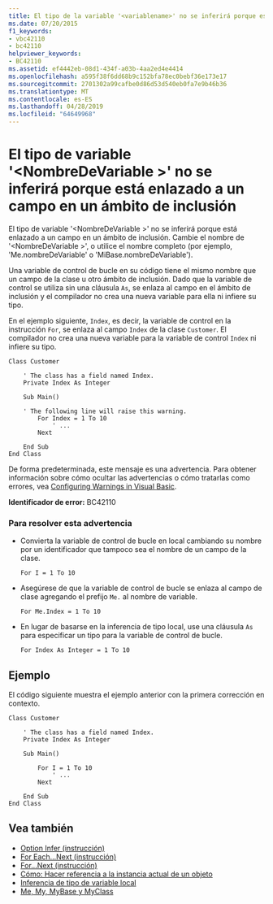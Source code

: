 ```yaml
---
title: El tipo de la variable '<variablename>' no se inferirá porque está enlazado a un campo en un ámbito de inclusión
ms.date: 07/20/2015
f1_keywords:
- vbc42110
- bc42110
helpviewer_keywords:
- BC42110
ms.assetid: ef4442eb-08d1-434f-a03b-4aa2ed4e4414
ms.openlocfilehash: a595f38f6dd68b9c152bfa78ec0bebf36e173e17
ms.sourcegitcommit: 2701302a99cafbe0d86d53d540eb0fa7e9b46b36
ms.translationtype: MT
ms.contentlocale: es-ES
ms.lasthandoff: 04/28/2019
ms.locfileid: "64649968"
---
```

# <a name="the-type-for-variable-variablename-will-not-be-inferred-because-it-is-bound-to-a-field-in-an-enclosing-scope"></a>El tipo de variable '\<NombreDeVariable >' no se inferirá porque está enlazado a un campo en un ámbito de inclusión
El tipo de variable '\<NombreDeVariable >' no se inferirá porque está enlazado a un campo en un ámbito de inclusión. Cambie el nombre de '\<NombreDeVariable >', o utilice el nombre completo (por ejemplo, 'Me.nombreDeVariable' o 'MiBase.nombreDeVariable').  
  
 Una variable de control de bucle en su código tiene el mismo nombre que un campo de la clase u otro ámbito de inclusión. Dado que la variable de control se utiliza sin una cláusula `As`, se enlaza al campo en el ámbito de inclusión y el compilador no crea una nueva variable para ella ni infiere su tipo.  
  
 En el ejemplo siguiente, `Index`, es decir, la variable de control en la instrucción `For`, se enlaza al campo `Index` de la clase `Customer`. El compilador no crea una nueva variable para la variable de control `Index` ni infiere su tipo.  
  
```  
Class Customer  
  
    ' The class has a field named Index.  
    Private Index As Integer  
  
    Sub Main()  
  
    ' The following line will raise this warning.  
        For Index = 1 To 10  
            ' ...  
        Next  
  
    End Sub  
End Class  
```  
  
 De forma predeterminada, este mensaje es una advertencia. Para obtener información sobre cómo ocultar las advertencias o cómo tratarlas como errores, vea [Configuring Warnings in Visual Basic](/visualstudio/ide/configuring-warnings-in-visual-basic).  
  
 **Identificador de error:** BC42110  
  
### <a name="to-address-this-warning"></a>Para resolver esta advertencia  
  
- Convierta la variable de control de bucle en local cambiando su nombre por un identificador que tampoco sea el nombre de un campo de la clase.  
  
    ```  
    For I = 1 To 10  
    ```  
  
- Asegúrese de que la variable de control de bucle se enlaza al campo de clase agregando el prefijo `Me.` al nombre de variable.  
  
    ```  
    For Me.Index = 1 To 10  
    ```  
  
- En lugar de basarse en la inferencia de tipo local, use una cláusula `As` para especificar un tipo para la variable de control de bucle.  
  
    ```  
    For Index As Integer = 1 To 10  
    ```  
  
## <a name="example"></a>Ejemplo  
 El código siguiente muestra el ejemplo anterior con la primera corrección en contexto.  
  
```  
Class Customer  
  
    ' The class has a field named Index.  
    Private Index As Integer  
  
    Sub Main()  
  
        For I = 1 To 10  
            ' ...  
        Next  
  
    End Sub  
End Class  
```  
  
## <a name="see-also"></a>Vea también

- [Option Infer (instrucción)](../../../visual-basic/language-reference/statements/option-infer-statement.md)
- [For Each...Next (instrucción)](../../../visual-basic/language-reference/statements/for-each-next-statement.md)
- [For...Next (instrucción)](../../../visual-basic/language-reference/statements/for-next-statement.md)
- [Cómo: Hacer referencia a la instancia actual de un objeto](../../../visual-basic/programming-guide/language-features/variables/how-to-refer-to-the-current-instance-of-an-object.md)
- [Inferencia de tipo de variable local](../../../visual-basic/programming-guide/language-features/variables/local-type-inference.md)
- [Me, My, MyBase y MyClass](../../../visual-basic/programming-guide/program-structure/me-my-mybase-and-myclass.md)
